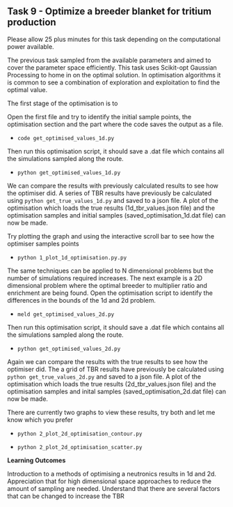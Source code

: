 
## <a name="task9"></a>Task 9 - Optimize a breeder blanket for tritium production

Please allow 25 plus minutes for this task depending on the computational power available.

The previous task sampled from the available parameters and aimed to cover the parameter space efficiently. This task uses  Scikit-opt Gaussian Processing to home in on the optimal solution. In optimisation algorithms it is common to see a combination of exploration and exploitation to find the optimal value.

The first stage of the optimisation is to 

Open the first file and try to identify the initial sample points, the optimisation section and the part where the code saves the output as a file.

- ```code get_optimised_values_1d.py```

Then run this optimisation script, it should save a .dat file which contains all the simulations sampled along the route.

- ```python get_optimised_values_1d.py```

We can compare the results with previously calculated results to see how the optimiser did. A series of TBR results have previously be calculated using ```python get_true_values_1d.py``` and saved to a json file. A plot of the optimisation which loads the true results (1d_tbr_values.json file) and the optimisation samples and initial samples (saved_optimisation_1d.dat file) can now be made.

Try plotting the graph and using the interactive scroll bar to see how the optimiser samples points 

- ```python 1_plot_1d_optimisation.py.py```

The same techniques can be applied to N dimensional problems but the number of simulations required increases. The next example is a 2D dimensional problem where the optimal breeder to multiplier ratio and enrichment are being found. Open the optimisation script to identify the differences in the bounds of the 1d and 2d problem.

- ```meld get_optimised_values_2d.py```

Then run this optimisation script, it should save a .dat file which contains all the simulations sampled along the route.

- ```python get_optimised_values_2d.py```

Again we can compare the results with the true results to see how the optimiser did. The a grid of TBR results have previously be calculated using ```python get_true_values_2d.py``` and saved to a json file. A plot of the optimisation which loads the true results (2d_tbr_values.json file) and the optimisation samples and inital samples (saved_optimisation_2d.dat file) can now be made.

There are currently two graphs to view these results, try both and let me know which you prefer

- ```python 2_plot_2d_optimisation_contour.py```

- ```python 2_plot_2d_optimisation_scatter.py```



**Learning Outcomes**

Introduction to a methods of optimising a neutronics results in 1d and 2d.
Appreciation that for high dimensional space approaches to reduce the amount of sampling are needed.
Understand that there are several factors that can be changed to increase the TBR
